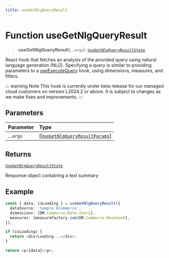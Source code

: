 ```yaml
---
title: useGetNlgQueryResult
---
```


# Function useGetNlgQueryResult <Badge type="beta" text="Beta" />

> **useGetNlgQueryResult**(...`args`): [`UseGetNlgQueryResultState`](../interfaces/interface.UseGetNlgQueryResultState.md)

React hook that fetches an analysis of the provided query using natural language generation (NLG).
Specifying a query is similar to providing parameters to a [useExecuteQuery](../queries/function.useExecuteQuery.md) hook, using dimensions, measures, and filters.

::: warning Note
This hook is currently under beta release for our managed cloud customers on version L2024.2 or above. It is subject to changes as we make fixes and improvements.
:::

## Parameters

| Parameter | Type |
| :------ | :------ |
| ...`args` | [[`UseGetNlgQueryResultParams`](../interfaces/interface.UseGetNlgQueryResultParams.md)] |

## Returns

[`UseGetNlgQueryResultState`](../interfaces/interface.UseGetNlgQueryResultState.md)

Response object containing a text summary

## Example

```ts
const { data, isLoading } = useGetNlgQueryResult({
  dataSource: 'Sample ECommerce',
  dimensions: [DM.Commerce.Date.Years],
  measures: [measureFactory.sum(DM.Commerce.Revenue)],
});

if (isLoading) {
  return <div>Loading...</div>;
}

return <p>{data}</p>;
```
